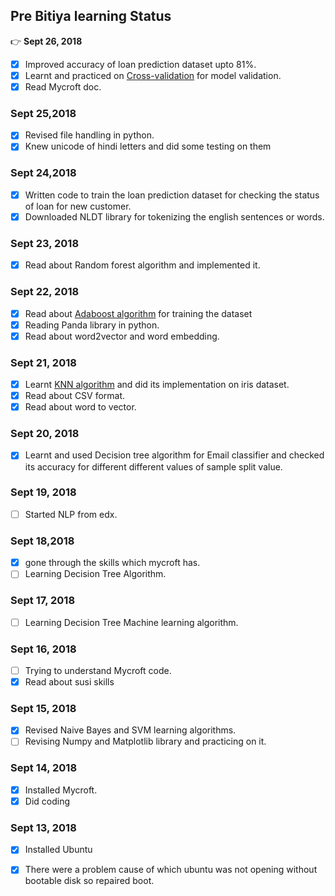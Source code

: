 ## Pre Bitiya learning Status
:point_right: **Sept 26, 2018**
* [x] Improved accuracy of loan prediction dataset upto 81%.
* [x] Learnt and practiced on [Cross-validation](http://scikit-learn.org/stable/modules/cross_validation.html) for model validation.
* [x] Read Mycroft doc.
### Sept 25,2018
* [x] Revised file handling in python.
* [x] Knew unicode of hindi letters and did some testing on them
### Sept 24,2018
* [x] Written code to train the loan prediction dataset for checking the status of loan for new customer.
* [x] Downloaded NLDT library for tokenizing the english sentences or words.
### Sept 23, 2018
* [x] Read about Random forest algorithm and implemented it.
### Sept 22, 2018
* [x] Read about [Adaboost algorithm](https://machinelearningmastery.com/boosting-and-adaboost-for-machine-learning/) for training the dataset
* [x] Reading Panda library in python.
* [x] Read about word2vector and word embedding.
### Sept 21, 2018
* [x] Learnt [KNN algorithm](https://machinelearningmastery.com/tutorial-to-implement-k-nearest-neighbors-in-python-from-scratch/) and did its implementation on iris dataset.
* [x] Read about CSV format.
* [x] Read about word to vector.
### Sept 20, 2018
* [x] Learnt and used Decision tree algorithm for Email classifier and checked its accuracy for different different values of sample split value.
### Sept 19, 2018
* [ ] Started NLP from edx.
### Sept 18,2018
* [x] gone through the skills which mycroft has.
* [ ] Learning Decision Tree Algorithm. 
### Sept 17, 2018
* [ ] Learning Decision Tree Machine learning algorithm.
### Sept 16, 2018
* [ ] Trying to understand Mycroft code.
* [x] Read about susi skills
### Sept 15, 2018
* [x] Revised Naive Bayes and SVM learning algorithms.
* [ ] Revising Numpy and Matplotlib library and practicing on it.
### Sept 14, 2018
* [x] Installed Mycroft.
* [x] Did coding
### Sept 13, 2018
* [x] Installed Ubuntu
* [x] There were a problem cause of which ubuntu was not opening without bootable disk so repaired boot.



